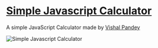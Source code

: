 # [Simple Javascript Calculator](https://Vishuu005.github.io/Simple-JavaScript-Calculator) 

A simple JavaScript Calculator made by [Vishal Pandey](https://harsh98trivedi.github.io)

![Simple Javascript Calculator](https://raw.githubusercontent.com/Vishuu005/Simple-JavaScript-Calculator/master/meta.jpg)
